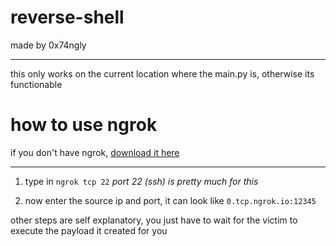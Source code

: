 # reverse-shell

made by 0x74ngly

---

this only works on the current location where the main.py is, otherwise its functionable

# how to use ngrok

if you don't have ngrok, [download it here](https://ngrok.com/download)

---

1. type in ``ngrok tcp 22`` *port 22 (ssh) is pretty much for this*

2. now enter the source ip and port, it can look like ``0.tcp.ngrok.io:12345``

other steps are self explanatory, you just have to wait for the victim to execute the payload it created for you
